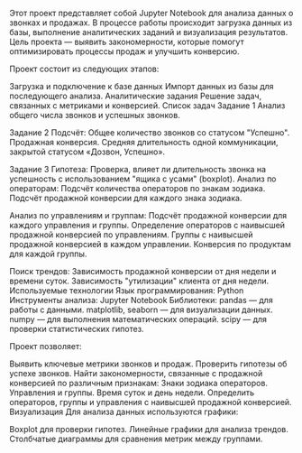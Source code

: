 Этот проект представляет собой Jupyter Notebook для анализа данных о звонках и продажах. В процессе работы происходит загрузка данных из базы, выполнение аналитических заданий и визуализация результатов. Цель проекта — выявить закономерности, которые помогут оптимизировать процессы продаж и улучшить конверсию.

Проект состоит из следующих этапов:

Загрузка и подключение к базе данных
Импорт данных из базы для последующего анализа.
Аналитические задания
Решение задач, связанных с метриками и конверсией.
Список задач
Задание 1
Анализ общего числа звонков и успешных звонков.

Задание 2
Подсчёт:
Общее количество звонков со статусом "Успешно".
Продажная конверсия.
Средняя длительность одной коммуникации, закрытой статусом «Дозвон, Успешно».

Задание 3
Гипотеза: Проверка, влияет ли длительность звонка на успешность с использованием "ящика с усами" (boxplot).
Анализ по операторам:
Подсчёт количества операторов по знакам зодиака.
Подсчёт продажной конверсии для каждого знака зодиака.

Анализ по управлениям и группам:
Подсчёт продажной конверсии для каждого управления и группы.
Определение операторов с наивысшей продажной конверсией по управлениям.
Группы с наивысшей продажной конверсией в каждом управлении.
Конверсия по продуктам для каждой группы.

Поиск трендов:
Зависимость продажной конверсии от дня недели и времени суток.
Зависимость "утилизации" клиента от дня недели.
Используемые технологии
Язык программирования: Python
Инструменты анализа: Jupyter Notebook
Библиотеки:
pandas — для работы с данными.
matplotlib, seaborn — для визуализации данных.
numpy — для выполнения математических операций.
scipy — для проверки статистических гипотез.


Проект позволяет:

Выявить ключевые метрики звонков и продаж.
Проверить гипотезы об успехе звонков.
Найти закономерности, связанные с продажной конверсией по различным признакам:
Знаки зодиака операторов.
Управления и группы.
Время суток и день недели.
Определить операторов, группы и управления с наивысшей продажной конверсией.
Визуализация
Для анализа данных используются графики:

Boxplot для проверки гипотез.
Линейные графики для анализа трендов.
Столбчатые диаграммы для сравнения метрик между группами.

